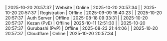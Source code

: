 | 2025-10-20 20:57:37 | Website | Online | 2025-10-20 20:57:34 |
| 2025-10-20 20:57:37 | Registration | Offline | 2025-09-09 16:40:23 |
| 2025-10-20 20:57:37 | Auth Server | Offline | 2025-08-18 09:33:31 |
| 2025-10-20 20:57:37 | Kezan (PvE) | Offline | 2025-10-11 12:51:30 |
| 2025-10-20 20:57:37 | Gurubashi (PvP) | Offline | 2025-08-23 21:44:06 |
| 2025-10-20 20:57:37 | Cloudflare | Online | 2025-10-20 20:57:34 |
